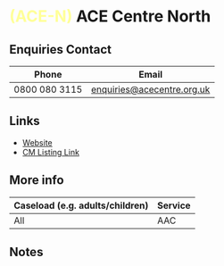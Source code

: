 
# <span style="color:#ffff99;">(ACE-N)</span> ACE Centre North

## Enquiries Contact
| Phone | Email |
| ----- | ----- |
| 0800 080 3115 | enquiries@acecentre.org.uk |

## Links

- [Website](www.acecentre.org.uk )
- [CM Listing Link](http://www.communicationmatters.org.uk/contact-assessment-service/ace-centre-oldham)

## More info
| Caseload (e.g. adults/children) | Service |
| ------------------------------- | ------- |
| All | AAC |


## Notes


